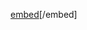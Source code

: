 [embed](https://github.com/tallywoop/TravelingSalesman/blob/master/%CF%8019031-%CE%A4%CE%B5%CF%87%CE%BD%CE%B7%CF%84%CE%AE-%CE%9D%CE%BF%CE%B7%CE%BC%CE%BF%CF%83%CF%8D%CE%BD%CE%B7.pdf)[/embed]
